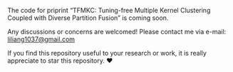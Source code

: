 The code for priprint “TFMKC: Tuning-free Multiple Kernel Clustering Coupled with Diverse Partition Fusion” is coming soon.  

Any discussions or concerns are welcomed! Please contact me via e-mail: liliang1037@gmail.com  

If you find this repository useful to your research or work, it is really appreciate to star this repository. ❤️  
